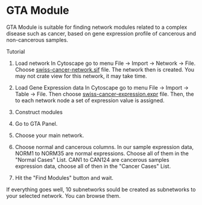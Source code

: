 GTA Module
==============

GTA Module is suitable for finding network modules related to a complex disease such as cancer, based on gene expression profile of cancerous and non-cancerous samples. 

Tutorial

1. Load network
In Cytoscape go to menu File -> Import -> Network -> File. Choose [swiss-cancer-network.sif](sample-data/swiss-cancer-network.sif) file. The network then is created. You may not crate view for this network, it may take time.

2. Load Gene Expression data
In Cytoscape go to menu File -> Import -> Table -> File. Then choose [swiss-cancer-expression.expr](sample-data/swiss-cancer-expression.expr) file. Then, the to each network node a set of expression value is assigned.

3. Construct modules

  1. Go to GTA Panel.

  2. Choose your main network.

  3. Choose normal and cancerous columns. In our sample expression data, NORM1 to NORM35 are normal expressions. Choose all of them in the "Normal Cases" List. CAN1 to CAN124 are cancerous samples expression data, choose all of then in the "Cancer Cases" List. 

  4. Hit the "Find Modules" button and wait.

If everything goes well, 10 subnetworks sould be created as subnetworks to your selected network. You can browse them.
